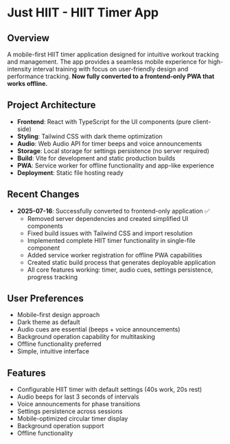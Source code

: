 # Just HIIT - HIIT Timer App

## Overview
A mobile-first HIIT timer application designed for intuitive workout tracking and management. The app provides a seamless mobile experience for high-intensity interval training with focus on user-friendly design and performance tracking. **Now fully converted to a frontend-only PWA that works offline.**

## Project Architecture
- **Frontend**: React with TypeScript for the UI components (pure client-side)
- **Styling**: Tailwind CSS with dark theme optimization
- **Audio**: Web Audio API for timer beeps and voice announcements
- **Storage**: Local storage for settings persistence (no server required)
- **Build**: Vite for development and static production builds
- **PWA**: Service worker for offline functionality and app-like experience
- **Deployment**: Static file hosting ready

## Recent Changes
- **2025-07-16**: Successfully converted to frontend-only application ✅
  - Removed server dependencies and created simplified UI components
  - Fixed build issues with Tailwind CSS and import resolution
  - Implemented complete HIIT timer functionality in single-file component
  - Added service worker registration for offline PWA capabilities
  - Created static build process that generates deployable application
  - All core features working: timer, audio cues, settings persistence, progress tracking

## User Preferences
- Mobile-first design approach
- Dark theme as default
- Audio cues are essential (beeps + voice announcements)
- Background operation capability for multitasking
- Offline functionality preferred
- Simple, intuitive interface

## Features
- Configurable HIIT timer with default settings (40s work, 20s rest)
- Audio beeps for last 3 seconds of intervals
- Voice announcements for phase transitions
- Settings persistence across sessions
- Mobile-optimized circular timer display
- Background operation support
- Offline functionality
